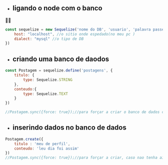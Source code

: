 * ## ligando o node com o banco 

👨‍💻

```js
const sequelize = new Sequelize('nome do DB', 'usuario', 'palavra passe do sevidor', {
    host: "localhost", //o sitio onde espedado(no meu pc ) 
    dialect: "mysql" //o tipo de DB
})
```
* ## criando uma banco de daodos 
```js
const Postagem = sequelize.define('postagens', {
    titulo: {
        type: Sequelize.STRING
    },
    conteudo:{
        type: Sequelize.TEXT
    }
})

//Postagem.sync({force: true});//para forçar a criar o banco de dados caso nao tenha ainda criado ou recriar o banco de dados 
```
* ## inserindo dados no banco de dados
```js 
Postagem.create({
    titulo : 'meu de perfil',
    conteudo: 'leu dia foi assim'
})
//Postagem.sync({force: true});//para forçar a criar, caso nao tenha ainda criado ou recriar a tabela
```


